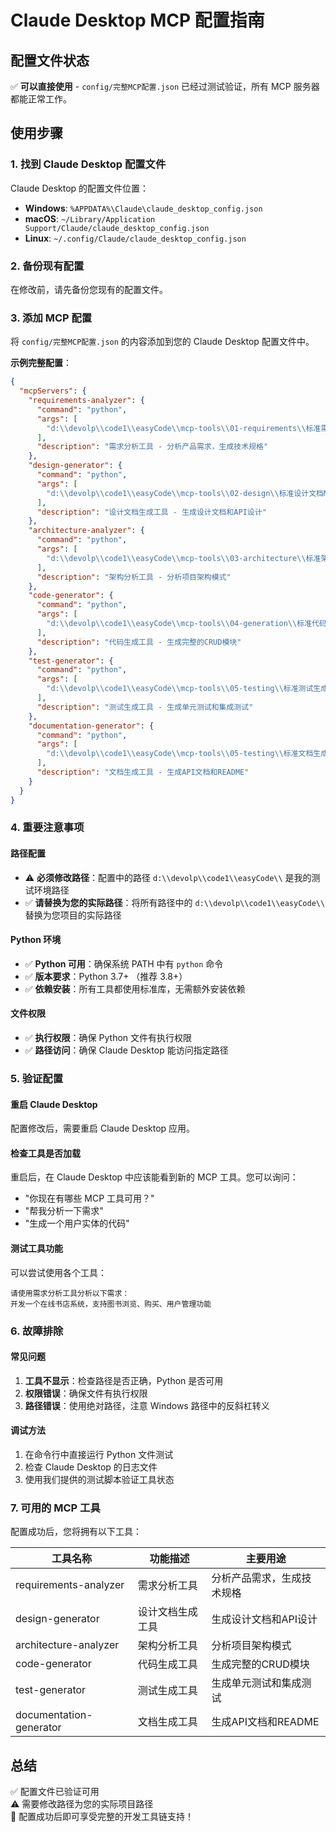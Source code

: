 # Claude Desktop MCP 配置指南

## 配置文件状态
✅ **可以直接使用** - `config/完整MCP配置.json` 已经过测试验证，所有 MCP 服务器都能正常工作。

## 使用步骤

### 1. 找到 Claude Desktop 配置文件
Claude Desktop 的配置文件位置：
- **Windows**: `%APPDATA%\Claude\claude_desktop_config.json`
- **macOS**: `~/Library/Application Support/Claude/claude_desktop_config.json`
- **Linux**: `~/.config/Claude/claude_desktop_config.json`

### 2. 备份现有配置
在修改前，请先备份您现有的配置文件。

### 3. 添加 MCP 配置
将 `config/完整MCP配置.json` 的内容添加到您的 Claude Desktop 配置文件中。

**示例完整配置**：
```json
{
  "mcpServers": {
    "requirements-analyzer": {
      "command": "python",
      "args": [
        "d:\\devolp\\code1\\easyCode\\mcp-tools\\01-requirements\\标准需求分析MCP服务器.py"
      ],
      "description": "需求分析工具 - 分析产品需求，生成技术规格"
    },
    "design-generator": {
      "command": "python",
      "args": [
        "d:\\devolp\\code1\\easyCode\\mcp-tools\\02-design\\标准设计文档MCP服务器.py"
      ],
      "description": "设计文档生成工具 - 生成设计文档和API设计"
    },
    "architecture-analyzer": {
      "command": "python",
      "args": [
        "d:\\devolp\\code1\\easyCode\\mcp-tools\\03-architecture\\标准架构分析MCP服务器.py"
      ],
      "description": "架构分析工具 - 分析项目架构模式"
    },
    "code-generator": {
      "command": "python",
      "args": [
        "d:\\devolp\\code1\\easyCode\\mcp-tools\\04-generation\\标准代码生成MCP服务器.py"
      ],
      "description": "代码生成工具 - 生成完整的CRUD模块"
    },
    "test-generator": {
      "command": "python",
      "args": [
        "d:\\devolp\\code1\\easyCode\\mcp-tools\\05-testing\\标准测试生成MCP服务器.py"
      ],
      "description": "测试生成工具 - 生成单元测试和集成测试"
    },
    "documentation-generator": {
      "command": "python",
      "args": [
        "d:\\devolp\\code1\\easyCode\\mcp-tools\\05-testing\\标准文档生成MCP服务器.py"
      ],
      "description": "文档生成工具 - 生成API文档和README"
    }
  }
}
```

### 4. 重要注意事项

#### 路径配置
- ⚠️ **必须修改路径**：配置中的路径 `d:\\devolp\\code1\\easyCode\\` 是我的测试环境路径
- ✅ **请替换为您的实际路径**：将所有路径中的 `d:\\devolp\\code1\\easyCode\\` 替换为您项目的实际路径

#### Python 环境
- ✅ **Python 可用**：确保系统 PATH 中有 `python` 命令
- ✅ **版本要求**：Python 3.7+ （推荐 3.8+）
- ✅ **依赖安装**：所有工具都使用标准库，无需额外安装依赖

#### 文件权限
- ✅ **执行权限**：确保 Python 文件有执行权限
- ✅ **路径访问**：确保 Claude Desktop 能访问指定路径

### 5. 验证配置

#### 重启 Claude Desktop
配置修改后，需要重启 Claude Desktop 应用。

#### 检查工具是否加载
重启后，在 Claude Desktop 中应该能看到新的 MCP 工具。您可以询问：
- "你现在有哪些 MCP 工具可用？"
- "帮我分析一下需求"
- "生成一个用户实体的代码"

#### 测试工具功能
可以尝试使用各个工具：
```
请使用需求分析工具分析以下需求：
开发一个在线书店系统，支持图书浏览、购买、用户管理功能
```

### 6. 故障排除

#### 常见问题
1. **工具不显示**：检查路径是否正确，Python 是否可用
2. **权限错误**：确保文件有执行权限
3. **路径错误**：使用绝对路径，注意 Windows 路径中的反斜杠转义

#### 调试方法
1. 在命令行中直接运行 Python 文件测试
2. 检查 Claude Desktop 的日志文件
3. 使用我们提供的测试脚本验证工具状态

### 7. 可用的 MCP 工具

配置成功后，您将拥有以下工具：

| 工具名称 | 功能描述 | 主要用途 |
|---------|---------|---------|
| requirements-analyzer | 需求分析工具 | 分析产品需求，生成技术规格 |
| design-generator | 设计文档生成工具 | 生成设计文档和API设计 |
| architecture-analyzer | 架构分析工具 | 分析项目架构模式 |
| code-generator | 代码生成工具 | 生成完整的CRUD模块 |
| test-generator | 测试生成工具 | 生成单元测试和集成测试 |
| documentation-generator | 文档生成工具 | 生成API文档和README |

## 总结
✅ 配置文件已验证可用  
⚠️ 需要修改路径为您的实际项目路径  
🎉 配置成功后即可享受完整的开发工具链支持！
